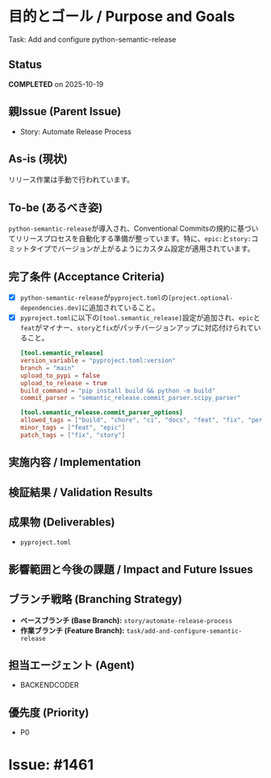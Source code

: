 # 目的とゴール / Purpose and Goals
Task: Add and configure python-semantic-release

## Status
**COMPLETED** on 2025-10-19

## 親Issue (Parent Issue)
- Story: Automate Release Process

## As-is (現状)
リリース作業は手動で行われています。

## To-be (あるべき姿)
`python-semantic-release`が導入され、Conventional Commitsの規約に基づいてリリースプロセスを自動化する準備が整っています。特に、`epic:`と`story:`コミットタイプでバージョンが上がるようにカスタム設定が適用されています。

## 完了条件 (Acceptance Criteria)
- [x] `python-semantic-release`が`pyproject.toml`の`[project.optional-dependencies.dev]`に追加されていること。
- [x] `pyproject.toml`に以下の`[tool.semantic_release]`設定が追加され、`epic`と`feat`がマイナー、`story`と`fix`がパッチバージョンアップに対応付けられていること。
  ```toml
  [tool.semantic_release]
  version_variable = "pyproject.toml:version"
  branch = "main"
  upload_to_pypi = false
  upload_to_release = true
  build_command = "pip install build && python -m build"
  commit_parser = "semantic_release.commit_parser.scipy_parser"

  [tool.semantic_release.commit_parser_options]
  allowed_tags = ["build", "chore", "ci", "docs", "feat", "fix", "perf", "style", "refactor", "test", "epic", "story"]
  minor_tags = ["feat", "epic"]
  patch_tags = ["fix", "story"]
  ```

## 実施内容 / Implementation

## 検証結果 / Validation Results

## 成果物 (Deliverables)
- `pyproject.toml`

## 影響範囲と今後の課題 / Impact and Future Issues

## ブランチ戦略 (Branching Strategy)
- **ベースブランチ (Base Branch):** `story/automate-release-process`
- **作業ブランチ (Feature Branch):** `task/add-and-configure-semantic-release`

## 担当エージェント (Agent)
- BACKENDCODER

## 優先度 (Priority)
- P0

# Issue: #1461
